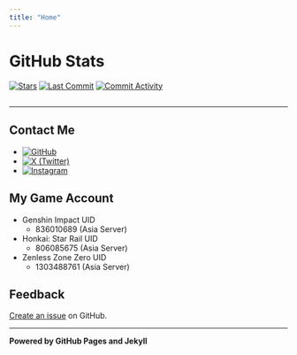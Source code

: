 ```yaml
---
title: "Home"
---
```



# GitHub Stats

[![Stars](https://img.shields.io/github/stars/livcm/livcm.github.io.svg?style=for-the-badge&color=yellow)](https://github.com/livcm/livcm.github.io/stargazers) [![Last Commit](https://img.shields.io/github/last-commit/livcm/livcm.github.io.svg?style=for-the-badge)](https://github.com/livcm/livcm.github.io/commits/main) [![Commit Activity](https://img.shields.io/github/commit-activity/w/livcm/livcm.github.io.svg?style=for-the-badge)](https://github.com/livcm/livcm.github.io/commits/main)

<script src="./assets/scripts/time.js" type="text/javascript"></script>
<h2><div id="currentTime"></div></h2>

------

## Contact Me

- [![GitHub](https://img.shields.io/badge/GitHub-livcm-brightgreen?style=social&logo=github)](https://github.com/livcm/)
- [![X (Twitter)](https://img.shields.io/badge/X%20%28Twitter%29-@livcm23333-blue?style=social&logo=x)](https://twitter.com/livcm23333)
- [![Instagram](https://img.shields.io/badge/Instagram-@livcm23333-blue?style=social&logo=instagram)](https://www.instagram.com/livcm23333/)

## My Game Account

- Genshin Impact UID
  - 836010689 (Asia Server)
- Honkai: Star Rail UID
  - 806085675 (Asia Server)
- Zenless Zone Zero UID
  - 1303488761 (Asia Server)

## Feedback

[Create an issue](https://github.com/livcm/livcm.github.io/issues) on GitHub.

------

**Powered by GitHub Pages and Jekyll**